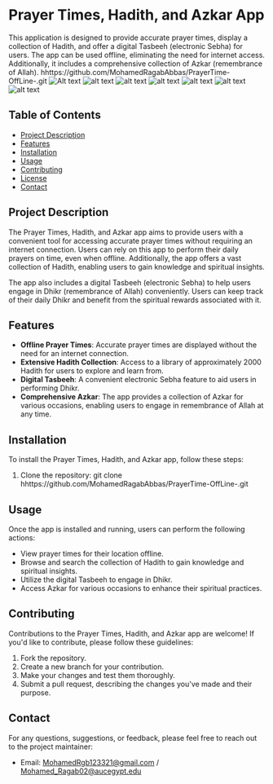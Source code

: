 # Prayer Times, Hadith, and Azkar App

This application is designed to provide accurate prayer times, display a collection of Hadith, and offer a digital Tasbeeh (electronic Sebha) for users. The app can be used offline, eliminating the need for internet access. Additionally, it includes a comprehensive collection of Azkar (remembrance of Allah).
hhttps://github.com/MohamedRagabAbbas/PrayerTime-OffLine-.git
![Alt text](relative%20path/to//ScreenShots/Screenshot_1.png?raw=true "Title")
![alt text](https://github.com/[MohamedRagabAbbas]/[PrayerTime-OffLine-]/ScreenShots/Screenshot_1.png?raw=true)
![alt text](https://github.com/[MohamedRagabAbbas]/[PrayerTime-OffLine-]/ScreenShots/Screenshot_2.png?raw=true)
![alt text](https://github.com/[MohamedRagabAbbas]/[PrayerTime-OffLine-]/ScreenShots/Screenshot_3.png?raw=true)
![alt text](https://github.com/[MohamedRagabAbbas]/[PrayerTime-OffLine-]/ScreenShots/Screenshot_4.png?raw=true)
![alt text](https://github.com/[MohamedRagabAbbas]/[PrayerTime-OffLine-]/ScreenShots/Screenshot_5.png?raw=true)
![alt text](https://github.com/[MohamedRagabAbbas]/[PrayerTime-OffLine-]/ScreenShots/Screenshot_6.png?raw=true)

## Table of Contents

- [Project Description](#project-description)
- [Features](#features)
- [Installation](#installation)
- [Usage](#usage)
- [Contributing](#contributing)
- [License](#license)
- [Contact](#contact)

## Project Description

The Prayer Times, Hadith, and Azkar app aims to provide users with a convenient tool for accessing accurate prayer times without requiring an internet connection. Users can rely on this app to perform their daily prayers on time, even when offline. Additionally, the app offers a vast collection of Hadith, enabling users to gain knowledge and spiritual insights.

The app also includes a digital Tasbeeh (electronic Sebha) to help users engage in Dhikr (remembrance of Allah) conveniently. Users can keep track of their daily Dhikr and benefit from the spiritual rewards associated with it.

## Features

- **Offline Prayer Times**: Accurate prayer times are displayed without the need for an internet connection.
- **Extensive Hadith Collection**: Access to a library of approximately 2000 Hadith for users to explore and learn from.
- **Digital Tasbeeh**: A convenient electronic Sebha feature to aid users in performing Dhikr.
- **Comprehensive Azkar**: The app provides a collection of Azkar for various occasions, enabling users to engage in remembrance of Allah at any time.

## Installation

To install the Prayer Times, Hadith, and Azkar app, follow these steps:

1. Clone the repository:
git clone hhttps://github.com/MohamedRagabAbbas/PrayerTime-OffLine-.git


## Usage

Once the app is installed and running, users can perform the following actions:

- View prayer times for their location offline.
- Browse and search the collection of Hadith to gain knowledge and spiritual insights.
- Utilize the digital Tasbeeh to engage in Dhikr.
- Access Azkar for various occasions to enhance their spiritual practices.

## Contributing

Contributions to the Prayer Times, Hadith, and Azkar app are welcome! If you'd like to contribute, please follow these guidelines:

1. Fork the repository.
2. Create a new branch for your contribution.
3. Make your changes and test them thoroughly.
4. Submit a pull request, describing the changes you've made and their purpose.


## Contact

For any questions, suggestions, or feedback, please feel free to reach out to the project maintainer:

- Email: MohamedRgb123321@gmail.com / Mohamed_Ragab02@aucegypt.edu

